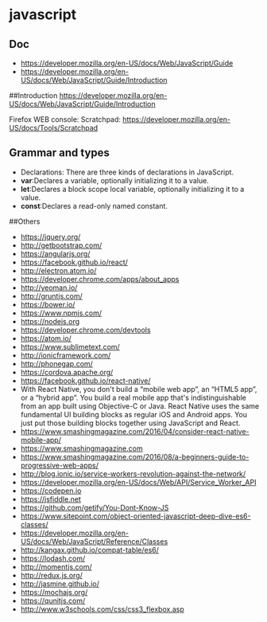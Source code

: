 # javascript

## Doc
- https://developer.mozilla.org/en-US/docs/Web/JavaScript/Guide
- https://developer.mozilla.org/en-US/docs/Web/JavaScript/Guide/Introduction

##Introduction
https://developer.mozilla.org/en-US/docs/Web/JavaScript/Guide/Introduction

Firefox WEB console: Scratchpad: https://developer.mozilla.org/en-US/docs/Tools/Scratchpad
## Grammar and types

- Declarations:
 There are three kinds of declarations in JavaScript.
 - **var**:Declares a variable, optionally initializing it to a value.
 - **let**:Declares a block scope local variable, optionally initializing it to a value.
 - **const**:Declares a read-only named constant.

##Others
- https://jquery.org/
- http://getbootstrap.com/
- https://angularjs.org/
- https://facebook.github.io/react/
- http://electron.atom.io/
- https://developer.chrome.com/apps/about_apps
- http://yeoman.io/
- http://gruntjs.com/
- https://bower.io/
- https://www.npmjs.com/
- https://nodejs.org
- https://developer.chrome.com/devtools
- https://atom.io/
- https://www.sublimetext.com/
- http://ionicframework.com/
- http://phonegap.com/
- https://cordova.apache.org/
- https://facebook.github.io/react-native/
 - With React Native, you don't build a “mobile web app”, an “HTML5 app”, or a “hybrid app”. You build a real mobile app that's indistinguishable from an app built using Objective-C or Java. React Native uses the same fundamental UI building blocks as regular iOS and Android apps. You just put those building blocks together using JavaScript and React.
 - https://www.smashingmagazine.com/2016/04/consider-react-native-mobile-app/ 
- https://www.smashingmagazine.com
- https://www.smashingmagazine.com/2016/08/a-beginners-guide-to-progressive-web-apps/
- http://blog.ionic.io/service-workers-revolution-against-the-network/
- https://developer.mozilla.org/en-US/docs/Web/API/Service_Worker_API
- https://codepen.io
- https://jsfiddle.net
- https://github.com/getify/You-Dont-Know-JS
- https://www.sitepoint.com/object-oriented-javascript-deep-dive-es6-classes/
- https://developer.mozilla.org/en-US/docs/Web/JavaScript/Reference/Classes
- http://kangax.github.io/compat-table/es6/
- https://lodash.com/
- http://momentjs.com/
- http://redux.js.org/
- http://jasmine.github.io/
- https://mochajs.org/
- https://qunitjs.com/
- http://www.w3schools.com/css/css3_flexbox.asp
 

